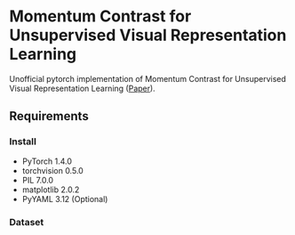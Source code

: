 # Momentum Contrast for Unsupervised Visual Representation Learning
Unofficial pytorch implementation of Momentum Contrast for Unsupervised Visual Representation Learning ([Paper](https://arxiv.org/abs/1911.05722)).  

## Requirements
### Install
- PyTorch 1.4.0
- torchvision 0.5.0
- PIL 7.0.0
- matplotlib 2.0.2
- PyYAML 3.12 (Optional)  

### Dataset
